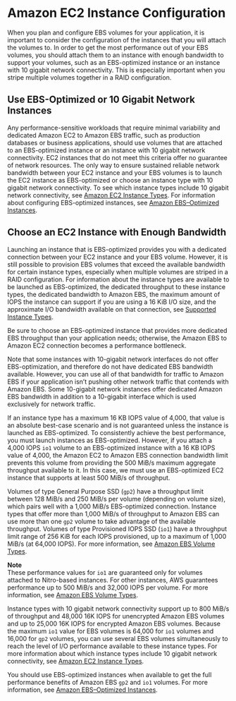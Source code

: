 # Amazon EC2 Instance Configuration<a name="ebs-ec2-config"></a>

When you plan and configure EBS volumes for your application, it is important to consider the configuration of the instances that you will attach the volumes to\. In order to get the most performance out of your EBS volumes, you should attach them to an instance with enough bandwidth to support your volumes, such as an EBS\-optimized instance or an instance with 10 gigabit network connectivity\. This is especially important when you stripe multiple volumes together in a RAID configuration\.

## Use EBS\-Optimized or 10 Gigabit Network Instances<a name="sustained-reliable-bandwidth"></a>

Any performance\-sensitive workloads that require minimal variability and dedicated Amazon EC2 to Amazon EBS traffic, such as production databases or business applications, should use volumes that are attached to an EBS\-optimized instance or an instance with 10 gigabit network connectivity\. EC2 instances that do not meet this criteria offer no guarantee of network resources\. The only way to ensure sustained reliable network bandwidth between your EC2 instance and your EBS volumes is to launch the EC2 instance as EBS\-optimized or choose an instance type with 10 gigabit network connectivity\. To see which instance types include 10 gigabit network connectivity, see [Amazon EC2 Instance Types](http://aws.amazon.com/ec2/instance-types/)\. For information about configuring EBS\-optimized instances, see [Amazon EBS–Optimized Instances](EBSOptimized.md)\.

## Choose an EC2 Instance with Enough Bandwidth<a name="sufficient-bandwidth"></a>

Launching an instance that is EBS\-optimized provides you with a dedicated connection between your EC2 instance and your EBS volume\. However, it is still possible to provision EBS volumes that exceed the available bandwidth for certain instance types, especially when multiple volumes are striped in a RAID configuration\. For information about the instance types are available to be launched as EBS\-optimized, the dedicated throughput to these instance types, the dedicated bandwidth to Amazon EBS, the maximum amount of IOPS the instance can support if you are using a 16 KiB I/O size, and the approximate I/O bandwidth available on that connection, see [Supported Instance Types](EBSOptimized.md#ebs-optimization-support)\.

Be sure to choose an EBS\-optimized instance that provides more dedicated EBS throughput than your application needs; otherwise, the Amazon EBS to Amazon EC2 connection becomes a performance bottleneck\.

Note that some instances with 10\-gigabit network interfaces do not offer EBS\-optimization, and therefore do not have dedicated EBS bandwidth available\. However, you can use all of that bandwidth for traffic to Amazon EBS if your application isn’t pushing other network traffic that contends with Amazon EBS\. Some 10\-gigabit network instances offer dedicated Amazon EBS bandwidth in addition to a 10\-gigabit interface which is used exclusively for network traffic\.

If an instance type has a maximum 16 KB IOPS value of 4,000, that value is an absolute best\-case scenario and is not guaranteed unless the instance is launched as EBS\-optimized\. To consistently achieve the best performance, you must launch instances as EBS\-optimized\. However, if you attach a 4,000 IOPS `io1` volume to an EBS\-optimized instance with a 16 KB IOPS value of 4,000, the Amazon EC2 to Amazon EBS connection bandwidth limit prevents this volume from providing the 500 MiB/s maximum aggregate throughput available to it\. In this case, we must use an EBS\-optimized EC2 instance that supports at least 500 MiB/s of throughput\.

Volumes of type General Purpose SSD \(`gp2`\) have a throughput limit between 128 MiB/s and 250 MiB/s per volume \(depending on volume size\), which pairs well with a 1,000 MiB/s EBS\-optimized connection\. Instance types that offer more than 1,000 MiB/s of throughput to Amazon EBS can use more than one `gp2` volume to take advantage of the available throughput\. Volumes of type Provisioned IOPS SSD \(`io1`\) have a throughput limit range of 256 KiB for each IOPS provisioned, up to a maximum of 1,000 MiB/s \(at 64,000 IOPS\)\. For more information, see [Amazon EBS Volume Types](EBSVolumeTypes.md)\.

**Note**  
These performance values for `io1` are guaranteed only for volumes attached to Nitro\-based instances\. For other instances, AWS guarantees performance up to 500 MiB/s and 32,000 IOPS per volume\. For more information, see [Amazon EBS Volume Types](EBSVolumeTypes.md)\.

Instance types with 10 gigabit network connectivity support up to 800 MiB/s of throughput and 48,000 16K IOPS for unencrypted Amazon EBS volumes and up to 25,000 16K IOPS for encrypted Amazon EBS volumes\. Because the maximum `io1` value for EBS volumes is 64,000 for `io1` volumes and 16,000 for `gp2` volumes, you can use several EBS volumes simultaneously to reach the level of I/O performance available to these instance types\. For more information about which instance types include 10 gigabit network connectivity, see [Amazon EC2 Instance Types](http://aws.amazon.com/ec2/instance-types/)\.

You should use EBS\-optimized instances when available to get the full performance benefits of Amazon EBS `gp2` and `io1` volumes\. For more information, see [Amazon EBS–Optimized Instances](EBSOptimized.md)\.